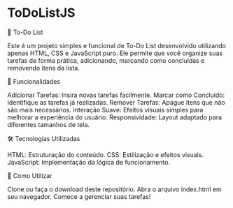 ﻿# ToDoListJS

📝 To-Do List

Este é um projeto simples e funcional de To-Do List desenvolvido utilizando apenas HTML, CSS e JavaScript puro. Ele permite que você organize suas tarefas de forma prática, adicionando, marcando como concluídas e removendo itens da lista.

🚀 Funcionalidades

Adicionar Tarefas: Insira novas tarefas facilmente.
Marcar como Concluído: Identifique as tarefas já realizadas.
Remover Tarefas: Apague itens que não são mais necessários.
Interação Suave: Efeitos visuais simples para melhorar a experiência do usuário.
Responsividade: Layout adaptado para diferentes tamanhos de tela.

🛠️ Tecnologias Utilizadas

HTML: Estruturação do conteúdo.
CSS: Estilização e efeitos visuais.
JavaScript: Implementação da lógica de funcionamento.

🎯 Como Utilizar

Clone ou faça o download deste repositório.
Abra o arquivo index.html em seu navegador.
Comece a gerenciar suas tarefas!
